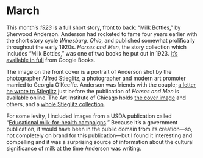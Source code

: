 # March

This month’s _1923_ is a full short story, front to back: “Milk Bottles,” by Sherwood Anderson. Anderson had rocketed to fame four years earlier with the short story cycle _Winesburg, Ohio_, and published somewhat prolifically throughout the early 1920s. _Horses and Men_, the story collection which includes “Milk Bottles,” was one of two books he put out in 1923. [It’s available in full](https://books.google.com/books?id=0mMyAAAAYAAJ&printsec=frontcover&source=gbs_ge_summary_r&cad=0#v=onepage&q&f=false) from Google Books.

The image on the front cover is a portrait of Anderson shot by the photographer Alfred Stieglitz, a photographer and modern art promoter married to Georgia O’Keeffe. Anderson was friends with the couple; [a letter he wrote to Stieglitz](http://theamericanreader.com/30-june-1923-sherwood-anderson-to-alfred-stieglitz/) just before the publication of _Horses and Men_ is available online. The Art Institute of Chicago holds [the cover image](https://www.artic.edu/artworks/66368/sherwood-anderson) and others, and a [whole Stieglitz collection](http://media.artic.edu/stieglitz/).

For some levity, I included images from a USDA publication called “[Educational milk-for-health campaigns](https://archive.org/details/educationalmilkf250hoov/page/n1).” Because it’s a government publication, it would have been in the public domain from its creation—so, not completely on brand for this publication—but I found it interesting and compelling and it was a surprising source of information about the cultural significance of milk at the time Anderson was writing.
